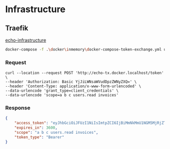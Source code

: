 # Infrastructure

## Traefik

[echo-infrastructure](https://github.com/fluffy-bunny/echo-infrastructure)  

```bash
docker-compose -f .\docker\inmemory\docker-compose-token-exchange.yml up
```

### Request

```curl
curl --location --request POST 'http://echo-tx.docker.localhost/token' \
--header 'Authorization: Basic YjJiLWNsaWVudDpzZWNyZXQ=' \
--header 'Content-Type: application/x-www-form-urlencoded' \
--data-urlencode 'grant_type=client_credentials' \
--data-urlencode 'scope=a b c users.read invoices'
```

### Response

```json
{
    "access_token": "eyJhbGciOiJFUzI1NiIsImtpZCI6IjBiMmNkMmU1NGM5MjRjZTg5ZjAxMGYyNDI4NjIzNjdkIiwidHlwIjoiSldUIn0.eyJhdWQiOlsiYjJiLWNsaWVudCIsInVzZXJzIiwiaW52b2ljZXMiXSwiY2xpZW50X2lkIjoiYjJiLWNsaWVudCIsImV4cCI6MTY1MDkyNTQ3MywiaWF0IjoxNjUwOTIxODczLCJpc3MiOiJodHRwOi8vZWNoby10eC5kb2NrZXIubG9jYWxob3N0LyIsImp0aSI6ImM5amgzNGIyZmVqOGs4dDU0cDlnIiwic2NvcGUiOlsiYSIsImIiLCJjIiwidXNlcnMucmVhZCIsImludm9pY2VzIl19.V2AL27xx2jmvRCv6wUujyocv1WX1gE8ABMiqF96hcjBM2VHJVbuYZsyDJa2EqFXoU94K3tCTSGxvRocDHivq8Q",
    "expires_in": 3600,
    "scope": "a b c users.read invoices",
    "token_type": "Bearer"
}
```
